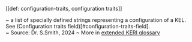 [[def: configuration-traits, configuration traits]]

~ a list of specially defined strings representing a configuration of a KEL. See (Configuration traits field)[#configuration-traits-field].  
~ Source: Dr. S.Smith, 2024
~ More in <a href="https://weboftrust.github.io/WOT-terms/docs/glossary/configuration-traits">extended KERI glossary</a>

